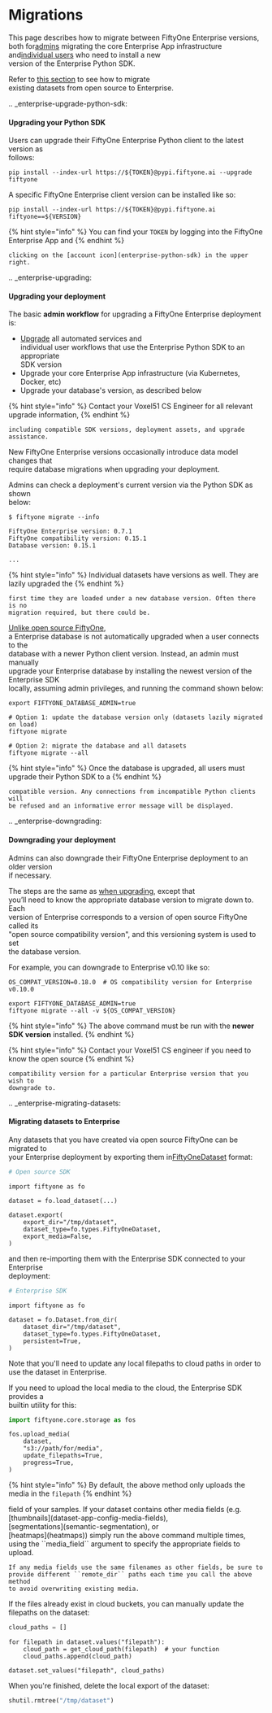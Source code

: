 # Migrations

This page describes how to migrate between FiftyOne Enterprise versions, both for[admins](enterprise-upgrading/) migrating the core Enterprise App infrastructure and[individual users](enterprise-upgrade-python-sdk/) who need to install a new\
version of the Enterprise Python SDK.

Refer to [this section](enterprise-migrating-datasets/) to see how to migrate\
existing datasets from open source to Enterprise.

.. \_enterprise-upgrade-python-sdk:

#### Upgrading your Python SDK

Users can upgrade their FiftyOne Enterprise Python client to the latest version as\
follows:

```shell
pip install --index-url https://${TOKEN}@pypi.fiftyone.ai --upgrade fiftyone
```

A specific FiftyOne Enterprise client version can be installed like so:

```shell
pip install --index-url https://${TOKEN}@pypi.fiftyone.ai fiftyone==${VERSION}
```

{% hint style="info" %}
You can find your `TOKEN` by logging into the FiftyOne Enterprise App and
{% endhint %}

```
clicking on the [account icon](enterprise-python-sdk) in the upper right.
```

.. \_enterprise-upgrading:

#### Upgrading your deployment

The basic **admin workflow** for upgrading a FiftyOne Enterprise deployment is:

* [Upgrade](enterprise-upgrade-python-sdk/) all automated services and\
  individual user workflows that use the Enterprise Python SDK to an appropriate\
  SDK version
* Upgrade your core Enterprise App infrastructure (via Kubernetes, Docker, etc)
* Upgrade your database's version, as described below

{% hint style="info" %}
Contact your Voxel51 CS Engineer for all relevant upgrade information,
{% endhint %}

```
including compatible SDK versions, deployment assets, and upgrade
assistance.
```

New FiftyOne Enterprise versions occasionally introduce data model changes that\
require database migrations when upgrading your deployment.

Admins can check a deployment's current version via the Python SDK as shown\
below:

```shell
$ fiftyone migrate --info
```

```
FiftyOne Enterprise version: 0.7.1
FiftyOne compatibility version: 0.15.1
Database version: 0.15.1

...
```

{% hint style="info" %}
Individual datasets have versions as well. They are lazily upgraded the
{% endhint %}

```
first time they are loaded under a new database version. Often there is no
migration required, but there could be.
```

[Unlike open source FiftyOne](https://voxel51.com/docs/fiftyone/user_guide/config.html#database-migrations),\
a Enterprise database is not automatically upgraded when a user connects to the\
database with a newer Python client version. Instead, an admin must manually\
upgrade your Enterprise database by installing the newest version of the Enterprise SDK\
locally, assuming admin privileges, and running the command shown below:

```shell
export FIFTYONE_DATABASE_ADMIN=true
```

```
# Option 1: update the database version only (datasets lazily migrated on load)
fiftyone migrate

# Option 2: migrate the database and all datasets
fiftyone migrate --all
```

{% hint style="info" %}
Once the database is upgraded, all users must upgrade their Python SDK to a
{% endhint %}

```
compatible version. Any connections from incompatible Python clients will
be refused and an informative error message will be displayed.
```

.. \_enterprise-downgrading:

#### Downgrading your deployment

Admins can also downgrade their FiftyOne Enterprise deployment to an older version\
if necessary.

The steps are the same as [when upgrading](enterprise-upgrading/), except that\
you’ll need to know the appropriate database version to migrate down to. Each\
version of Enterprise corresponds to a version of open source FiftyOne called its\
"open source compatibility version", and this versioning system is used to set\
the database version.

For example, you can downgrade to Enterprise v0.10 like so:

```shell
OS_COMPAT_VERSION=0.18.0  # OS compatibility version for Enterprise v0.10.0
```

```
export FIFTYONE_DATABASE_ADMIN=true
fiftyone migrate --all -v ${OS_COMPAT_VERSION}
```

{% hint style="info" %}
The above command must be run with the **newer SDK version** installed.
{% endhint %}

{% hint style="info" %}
Contact your Voxel51 CS engineer if you need to know the open source
{% endhint %}

```
compatibility version for a particular Enterprise version that you wish to
downgrade to.
```

.. \_enterprise-migrating-datasets:

#### Migrating datasets to Enterprise

Any datasets that you have created via open source FiftyOne can be migrated to\
your Enterprise deployment by exporting them in[FiftyOneDataset](FiftyOneDataset-export/) format:

```python
# Open source SDK
```

```
import fiftyone as fo

dataset = fo.load_dataset(...)

dataset.export(
    export_dir="/tmp/dataset",
    dataset_type=fo.types.FiftyOneDataset,
    export_media=False,
)
```

and then re-importing them with the Enterprise SDK connected to your Enterprise\
deployment:

```python
# Enterprise SDK
```

```
import fiftyone as fo

dataset = fo.Dataset.from_dir(
    dataset_dir="/tmp/dataset",
    dataset_type=fo.types.FiftyOneDataset,
    persistent=True,
)
```

Note that you'll need to update any local filepaths to cloud paths in order to\
use the dataset in Enterprise.

If you need to upload the local media to the cloud, the Enterprise SDK provides a\
builtin utility for this:

```python
import fiftyone.core.storage as fos
```

```
fos.upload_media(
    dataset,
    "s3://path/for/media",
    update_filepaths=True,
    progress=True,
)
```

{% hint style="info" %}
By default, the above method only uploads the media in the `filepath`
{% endhint %}

field of your samples. If your dataset contains other media fields (e.g.\
\[thumbnails]\(dataset-app-config-media-fields),\
\[segmentations]\(semantic-segmentation), or\
\[heatmaps]\(heatmaps)) simply run the above command multiple times,\
using the \`\`media\_field\`\` argument to specify the appropriate fields to\
upload.

```
If any media fields use the same filenames as other fields, be sure to
provide different ``remote_dir`` paths each time you call the above method
to avoid overwriting existing media.
```

If the files already exist in cloud buckets, you can manually update the\
filepaths on the dataset:

```python
cloud_paths = []
```

```
for filepath in dataset.values("filepath"):
    cloud_path = get_cloud_path(filepath)  # your function
    cloud_paths.append(cloud_path)

dataset.set_values("filepath", cloud_paths)
```

When you're finished, delete the local export of the dataset:

```python
shutil.rmtree("/tmp/dataset")
```
